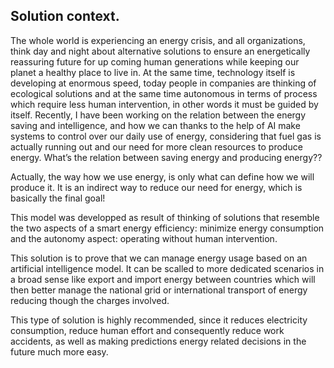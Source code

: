 ## Solution context.

The whole world is experiencing an energy crisis, and all organizations,
think day and night about alternative solutions to ensure an energetically reassuring future for up coming
human generations while keeping our planet a healthy place to live in. At the same time, technology
itself is developing at enormous speed, today people in companies are thinking of ecological solutions
and at the same time autonomous in terms of process which require less human intervention, in other words it must be guided by itself. Recently, I have been working on the relation between the energy saving and intelligence, and how we can thanks to the help of AI make systems to control over our daily use of energy, considering that fuel gas is actually running out and our need for more clean resources to produce energy.
What’s the relation between saving energy and producing energy??

Actually, the way how we use energy, is only what can define how we will produce it. It is an indirect way to reduce our need for energy, which is basically the final goal! 

This model was developped as result of thinking of solutions that resemble the two aspects of a smart energy efficiency: minimize energy consumption and the autonomy aspect: operating without human intervention.

This solution is to prove that we can manage energy usage based on an artificial intelligence model. It can be scalled to more dedicated scenarios in a broad sense like export and import energy between countries which will then better manage the national grid or international transport of energy reducing though the charges involved.

This type of solution is highly recommended, since it reduces electricity consumption, reduce human effort and consequently reduce work accidents, as well as making predictions energy related decisions in the future much more easy. 


